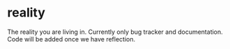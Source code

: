 # reality
The reality you are living in. Currently only bug tracker and documentation. Code will be added once we have reflection.
